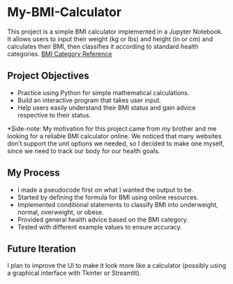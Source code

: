 # My-BMI-Calculator
This project is a simple BMI calculator implemented in a Jupyter Notebook. It allows users to input their weight (kg or lbs) and height (in or cm) and calculates their BMI, then classifies it according to standard health categories.
<a href="https://mercer-health.com/services/weight-management-center/bmi-calculator#:~:text=Body%20Mass%20Index%2C%20or%20BMI,inches%20x%20height%20in%20inches">BMI Category Reference</a>

## Project Objectives
- Practice using Python for simple mathematical calculations.
- Build an interactive program that takes user input.
- Help users easily understand their BMI status and gain advice respective to their status.

*Side-note: My motivation for this project came from my brother and me looking for a reliable BMI calculator online. We noticed that many websites don’t support the unit options we needed, so I decided to make one myself, since we need to track our body for our health goals.

## My Process
- I made a pseudocode first on what I wanted the output to be.
- Started by defining the formula for BMI using online resources.
- Implemented conditional statements to classify BMI into underweight, normal, overweight, or obese.
- Provided general health advice based on the BMI category.
- Tested with different example values to ensure accuracy.

## Future Iteration
I plan to improve the UI to make it look more like a calculator (possibly using a graphical interface with Tkinter or Streamlit).
